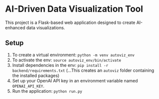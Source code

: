 
# AI-Driven Data Visualization Tool

This project is a Flask-based web application designed to create AI-enhanced data visualizations.

## Setup
1. To create a virtual environment: `python -m venv autoviz_env`
2. To activate the env: `source autoviz_env/bin/activate`
3. Install dependencies in the env: `pip install -r backend/requirements.txt`
(...This creates an `autoviz` folder containing the installed packages)
4. Set up your OpenAI API key in an environment variable named `OPENAI_API_KEY`.
5. Run the application: `python run.py`
            
